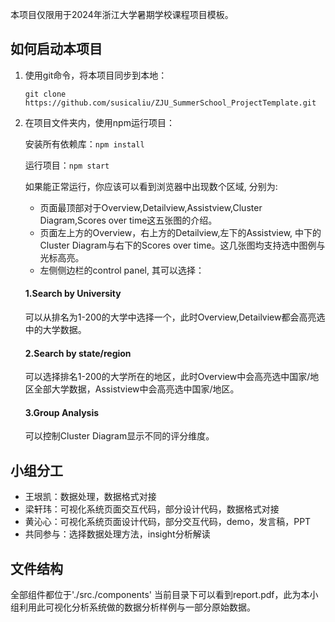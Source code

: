 本项目仅限用于2024年浙江大学暑期学校课程项目模板。

## 如何启动本项目

1. 使用git命令，将本项目同步到本地：

   `git clone https://github.com/susicaliu/ZJU_SummerSchool_ProjectTemplate.git`
   
2. 在项目文件夹内，使用npm运行项目：

   安装所有依赖库：`npm install`
   
   运行项目：`npm start`
   
   如果能正常运行，你应该可以看到浏览器中出现数个区域, 分别为: 
   - 页面最顶部对于Overview,Detailview,Assistview,Cluster Diagram,Scores over time这五张图的介绍。
   - 页面左上方的Overview，右上方的Detailview,左下的Assistview, 中下的Cluster Diagram与右下的Scores over time。这几张图均支持选中图例与光标高亮。
   - 左侧侧边栏的control panel, 其可以选择：
   #### 1.Search by University 
   可以从排名为1-200的大学中选择一个，此时Overview,Detailview都会高亮选中的大学数据。
   #### 2.Search by state/region 
   可以选择排名1-200的大学所在的地区，此时Overview中会高亮选中国家/地区全部大学数据，Assistview中会高亮选中国家/地区。
   #### 3.Group Analysis
   可以控制Cluster Diagram显示不同的评分维度。
   
## 小组分工
- 王垠凯：数据处理，数据格式对接
- 梁轩玮：可视化系统页面交互代码，部分设计代码，数据格式对接
- 黄沁心：可视化系统页面设计代码，部分交互代码，demo，发言稿，PPT
- 共同参与：选择数据处理方法，insight分析解读

## 文件结构 
全部组件都位于'./src./components'
当前目录下可以看到report.pdf，此为本小组利用此可视化分析系统做的数据分析样例与一部分原始数据。
